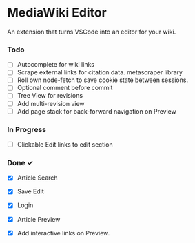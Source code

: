 # MediaWiki Editor

An extension that turns VSCode into an editor for your wiki.

### Todo

- [ ] Autocomplete for wiki links  
- [ ] Scrape external links for citation data. metascraper library  
- [ ] Roll own node-fetch to save cookie state between sessions.  
- [ ] Optional comment before commit  
- [ ] Tree View for revisions  
- [ ] Add multi-revision view  
- [ ] Add page stack for back-forward navigation on Preview  

### In Progress

- [ ] Clickable Edit links to edit section  

### Done ✓

- [x] Article Search  
- [x] Save Edit  
- [x] Login  
- [x] Article Preview  
- [x] Add interactive links on Preview.  

